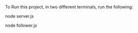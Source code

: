 To Run this project, in two different terminals, run the following:

node server.js

node follower.js
